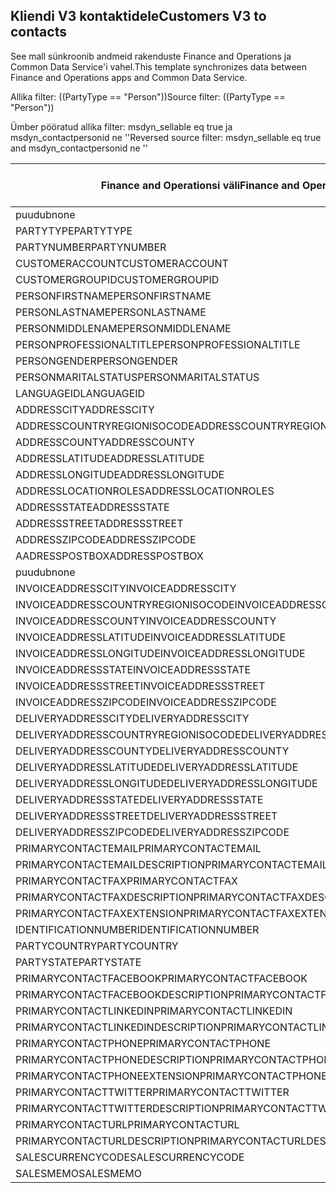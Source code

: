 ## <a name="customers-v3-to-contacts"></a><span data-ttu-id="69b12-101">Kliendi V3 kontaktidele</span><span class="sxs-lookup"><span data-stu-id="69b12-101">Customers V3 to contacts</span></span>

<span data-ttu-id="69b12-102">See mall sünkroonib andmeid rakenduste Finance and Operations ja Common Data Service'i vahel.</span><span class="sxs-lookup"><span data-stu-id="69b12-102">This template synchronizes data between Finance and Operations apps and Common Data Service.</span></span>

<span data-ttu-id="69b12-103">Allika filter: ((PartyType == "Person"))</span><span class="sxs-lookup"><span data-stu-id="69b12-103">Source filter: ((PartyType == "Person"))</span></span>

<span data-ttu-id="69b12-104">Ümber pööratud allika filter: msdyn_sellable eq true ja msdyn_contactpersonid ne ''</span><span class="sxs-lookup"><span data-stu-id="69b12-104">Reversed source filter: msdyn_sellable eq true  and msdyn_contactpersonid ne ''</span></span>

<span data-ttu-id="69b12-105">Finance and Operationsi väli</span><span class="sxs-lookup"><span data-stu-id="69b12-105">Finance and Operations field</span></span> | <span data-ttu-id="69b12-106">Kaardi tüüp</span><span class="sxs-lookup"><span data-stu-id="69b12-106">Map type</span></span> | <span data-ttu-id="69b12-107">Muu Dynamics 365 väli</span><span class="sxs-lookup"><span data-stu-id="69b12-107">Other Dynamics 365 field</span></span> | <span data-ttu-id="69b12-108">Vaikeväärtus</span><span class="sxs-lookup"><span data-stu-id="69b12-108">Default value</span></span>
---|---|---|---
<span data-ttu-id="69b12-109">puudub</span><span class="sxs-lookup"><span data-stu-id="69b12-109">none</span></span> | >> | <span data-ttu-id="69b12-110">msdyn_sellable</span><span class="sxs-lookup"><span data-stu-id="69b12-110">msdyn_sellable</span></span> | <span data-ttu-id="69b12-111">Tõene</span><span class="sxs-lookup"><span data-stu-id="69b12-111">True</span></span>
<span data-ttu-id="69b12-112">PARTYTYPE</span><span class="sxs-lookup"><span data-stu-id="69b12-112">PARTYTYPE</span></span> | << | <span data-ttu-id="69b12-113">puudub</span><span class="sxs-lookup"><span data-stu-id="69b12-113">none</span></span> | <span data-ttu-id="69b12-114">Isik</span><span class="sxs-lookup"><span data-stu-id="69b12-114">Person</span></span>
<span data-ttu-id="69b12-115">PARTYNUMBER</span><span class="sxs-lookup"><span data-stu-id="69b12-115">PARTYNUMBER</span></span> | = | <span data-ttu-id="69b12-116">msdyn_partynumber</span><span class="sxs-lookup"><span data-stu-id="69b12-116">msdyn_partynumber</span></span> | 
<span data-ttu-id="69b12-117">CUSTOMERACCOUNT</span><span class="sxs-lookup"><span data-stu-id="69b12-117">CUSTOMERACCOUNT</span></span> | = | <span data-ttu-id="69b12-118">msdyn_contactpersonid</span><span class="sxs-lookup"><span data-stu-id="69b12-118">msdyn_contactpersonid</span></span> | 
<span data-ttu-id="69b12-119">CUSTOMERGROUPID</span><span class="sxs-lookup"><span data-stu-id="69b12-119">CUSTOMERGROUPID</span></span> | = | <span data-ttu-id="69b12-120">msdyn_customergroupid.msdyn_groupid</span><span class="sxs-lookup"><span data-stu-id="69b12-120">msdyn_customergroupid.msdyn_groupid</span></span> | 
<span data-ttu-id="69b12-121">PERSONFIRSTNAME</span><span class="sxs-lookup"><span data-stu-id="69b12-121">PERSONFIRSTNAME</span></span> | = | <span data-ttu-id="69b12-122">firstname</span><span class="sxs-lookup"><span data-stu-id="69b12-122">firstname</span></span> | 
<span data-ttu-id="69b12-123">PERSONLASTNAME</span><span class="sxs-lookup"><span data-stu-id="69b12-123">PERSONLASTNAME</span></span> | = | <span data-ttu-id="69b12-124">lastname</span><span class="sxs-lookup"><span data-stu-id="69b12-124">lastname</span></span> | 
<span data-ttu-id="69b12-125">PERSONMIDDLENAME</span><span class="sxs-lookup"><span data-stu-id="69b12-125">PERSONMIDDLENAME</span></span> | = | <span data-ttu-id="69b12-126">middlename</span><span class="sxs-lookup"><span data-stu-id="69b12-126">middlename</span></span> | 
<span data-ttu-id="69b12-127">PERSONPROFESSIONALTITLE</span><span class="sxs-lookup"><span data-stu-id="69b12-127">PERSONPROFESSIONALTITLE</span></span> | = | <span data-ttu-id="69b12-128">jobtitle</span><span class="sxs-lookup"><span data-stu-id="69b12-128">jobtitle</span></span> | 
<span data-ttu-id="69b12-129">PERSONGENDER</span><span class="sxs-lookup"><span data-stu-id="69b12-129">PERSONGENDER</span></span> | >< | <span data-ttu-id="69b12-130">gendercode</span><span class="sxs-lookup"><span data-stu-id="69b12-130">gendercode</span></span> | 
<span data-ttu-id="69b12-131">PERSONMARITALSTATUS</span><span class="sxs-lookup"><span data-stu-id="69b12-131">PERSONMARITALSTATUS</span></span> | >< | <span data-ttu-id="69b12-132">familystatuscode</span><span class="sxs-lookup"><span data-stu-id="69b12-132">familystatuscode</span></span> | 
<span data-ttu-id="69b12-133">LANGUAGEID</span><span class="sxs-lookup"><span data-stu-id="69b12-133">LANGUAGEID</span></span> | << | <span data-ttu-id="69b12-134">puudub</span><span class="sxs-lookup"><span data-stu-id="69b12-134">none</span></span> | <span data-ttu-id="69b12-135">et</span><span class="sxs-lookup"><span data-stu-id="69b12-135">en-us</span></span>
<span data-ttu-id="69b12-136">ADDRESSCITY</span><span class="sxs-lookup"><span data-stu-id="69b12-136">ADDRESSCITY</span></span> | = | <span data-ttu-id="69b12-137">address1_city</span><span class="sxs-lookup"><span data-stu-id="69b12-137">address1_city</span></span> | 
<span data-ttu-id="69b12-138">ADDRESSCOUNTRYREGIONISOCODE</span><span class="sxs-lookup"><span data-stu-id="69b12-138">ADDRESSCOUNTRYREGIONISOCODE</span></span> | = | <span data-ttu-id="69b12-139">address1_country</span><span class="sxs-lookup"><span data-stu-id="69b12-139">address1_country</span></span> | 
<span data-ttu-id="69b12-140">ADDRESSCOUNTY</span><span class="sxs-lookup"><span data-stu-id="69b12-140">ADDRESSCOUNTY</span></span> | = | <span data-ttu-id="69b12-141">address1_county</span><span class="sxs-lookup"><span data-stu-id="69b12-141">address1_county</span></span> | 
<span data-ttu-id="69b12-142">ADDRESSLATITUDE</span><span class="sxs-lookup"><span data-stu-id="69b12-142">ADDRESSLATITUDE</span></span> | > | <span data-ttu-id="69b12-143">address1_latitude</span><span class="sxs-lookup"><span data-stu-id="69b12-143">address1_latitude</span></span> | 
<span data-ttu-id="69b12-144">ADDRESSLONGITUDE</span><span class="sxs-lookup"><span data-stu-id="69b12-144">ADDRESSLONGITUDE</span></span> | > | <span data-ttu-id="69b12-145">address1_longitude</span><span class="sxs-lookup"><span data-stu-id="69b12-145">address1_longitude</span></span> | 
<span data-ttu-id="69b12-146">ADDRESSLOCATIONROLES</span><span class="sxs-lookup"><span data-stu-id="69b12-146">ADDRESSLOCATIONROLES</span></span> | << | <span data-ttu-id="69b12-147">puudub</span><span class="sxs-lookup"><span data-stu-id="69b12-147">none</span></span> | <span data-ttu-id="69b12-148">Äri</span><span class="sxs-lookup"><span data-stu-id="69b12-148">Business</span></span>
<span data-ttu-id="69b12-149">ADDRESSSTATE</span><span class="sxs-lookup"><span data-stu-id="69b12-149">ADDRESSSTATE</span></span> | = | <span data-ttu-id="69b12-150">address1_stateorprovince</span><span class="sxs-lookup"><span data-stu-id="69b12-150">address1_stateorprovince</span></span> | 
<span data-ttu-id="69b12-151">ADDRESSSTREET</span><span class="sxs-lookup"><span data-stu-id="69b12-151">ADDRESSSTREET</span></span> | = | <span data-ttu-id="69b12-152">address1_line1</span><span class="sxs-lookup"><span data-stu-id="69b12-152">address1_line1</span></span> | 
<span data-ttu-id="69b12-153">ADDRESSZIPCODE</span><span class="sxs-lookup"><span data-stu-id="69b12-153">ADDRESSZIPCODE</span></span> | = | <span data-ttu-id="69b12-154">address1_postalcode</span><span class="sxs-lookup"><span data-stu-id="69b12-154">address1_postalcode</span></span> | 
<span data-ttu-id="69b12-155">AADRESSPOSTBOX</span><span class="sxs-lookup"><span data-stu-id="69b12-155">ADDRESSPOSTBOX</span></span> | = | <span data-ttu-id="69b12-156">address1_postofficebox</span><span class="sxs-lookup"><span data-stu-id="69b12-156">address1_postofficebox</span></span> | 
<span data-ttu-id="69b12-157">puudub</span><span class="sxs-lookup"><span data-stu-id="69b12-157">none</span></span> | >> | <span data-ttu-id="69b12-158">address1_addresstypecode</span><span class="sxs-lookup"><span data-stu-id="69b12-158">address1_addresstypecode</span></span> | <span data-ttu-id="69b12-159">3</span><span class="sxs-lookup"><span data-stu-id="69b12-159">3</span></span>
<span data-ttu-id="69b12-160">INVOICEADDRESSCITY</span><span class="sxs-lookup"><span data-stu-id="69b12-160">INVOICEADDRESSCITY</span></span> | = | <span data-ttu-id="69b12-161">address2_city</span><span class="sxs-lookup"><span data-stu-id="69b12-161">address2_city</span></span> | 
<span data-ttu-id="69b12-162">INVOICEADDRESSCOUNTRYREGIONISOCODE</span><span class="sxs-lookup"><span data-stu-id="69b12-162">INVOICEADDRESSCOUNTRYREGIONISOCODE</span></span> | = | <span data-ttu-id="69b12-163">address2_country</span><span class="sxs-lookup"><span data-stu-id="69b12-163">address2_country</span></span> | 
<span data-ttu-id="69b12-164">INVOICEADDRESSCOUNTY</span><span class="sxs-lookup"><span data-stu-id="69b12-164">INVOICEADDRESSCOUNTY</span></span> | = | <span data-ttu-id="69b12-165">address2_county</span><span class="sxs-lookup"><span data-stu-id="69b12-165">address2_county</span></span> | 
<span data-ttu-id="69b12-166">INVOICEADDRESSLATITUDE</span><span class="sxs-lookup"><span data-stu-id="69b12-166">INVOICEADDRESSLATITUDE</span></span> | > | <span data-ttu-id="69b12-167">address2_latitude</span><span class="sxs-lookup"><span data-stu-id="69b12-167">address2_latitude</span></span> | 
<span data-ttu-id="69b12-168">INVOICEADDRESSLONGITUDE</span><span class="sxs-lookup"><span data-stu-id="69b12-168">INVOICEADDRESSLONGITUDE</span></span> | > | <span data-ttu-id="69b12-169">address2_longitude</span><span class="sxs-lookup"><span data-stu-id="69b12-169">address2_longitude</span></span> | 
<span data-ttu-id="69b12-170">INVOICEADDRESSSTATE</span><span class="sxs-lookup"><span data-stu-id="69b12-170">INVOICEADDRESSSTATE</span></span> | = | <span data-ttu-id="69b12-171">address2_stateorprovince</span><span class="sxs-lookup"><span data-stu-id="69b12-171">address2_stateorprovince</span></span> | 
<span data-ttu-id="69b12-172">INVOICEADDRESSSTREET</span><span class="sxs-lookup"><span data-stu-id="69b12-172">INVOICEADDRESSSTREET</span></span> | = | <span data-ttu-id="69b12-173">address2_line1</span><span class="sxs-lookup"><span data-stu-id="69b12-173">address2_line1</span></span> | 
<span data-ttu-id="69b12-174">INVOICEADDRESSZIPCODE</span><span class="sxs-lookup"><span data-stu-id="69b12-174">INVOICEADDRESSZIPCODE</span></span> | = | <span data-ttu-id="69b12-175">address2_postalcode</span><span class="sxs-lookup"><span data-stu-id="69b12-175">address2_postalcode</span></span> | 
<span data-ttu-id="69b12-176">DELIVERYADDRESSCITY</span><span class="sxs-lookup"><span data-stu-id="69b12-176">DELIVERYADDRESSCITY</span></span> | = | <span data-ttu-id="69b12-177">address3_city</span><span class="sxs-lookup"><span data-stu-id="69b12-177">address3_city</span></span> | 
<span data-ttu-id="69b12-178">DELIVERYADDRESSCOUNTRYREGIONISOCODE</span><span class="sxs-lookup"><span data-stu-id="69b12-178">DELIVERYADDRESSCOUNTRYREGIONISOCODE</span></span> | = | <span data-ttu-id="69b12-179">address3_country</span><span class="sxs-lookup"><span data-stu-id="69b12-179">address3_country</span></span> | 
<span data-ttu-id="69b12-180">DELIVERYADDRESSCOUNTY</span><span class="sxs-lookup"><span data-stu-id="69b12-180">DELIVERYADDRESSCOUNTY</span></span> | = | <span data-ttu-id="69b12-181">address3_county</span><span class="sxs-lookup"><span data-stu-id="69b12-181">address3_county</span></span> | 
<span data-ttu-id="69b12-182">DELIVERYADDRESSLATITUDE</span><span class="sxs-lookup"><span data-stu-id="69b12-182">DELIVERYADDRESSLATITUDE</span></span> | > | <span data-ttu-id="69b12-183">address3_latitude</span><span class="sxs-lookup"><span data-stu-id="69b12-183">address3_latitude</span></span> | 
<span data-ttu-id="69b12-184">DELIVERYADDRESSLONGITUDE</span><span class="sxs-lookup"><span data-stu-id="69b12-184">DELIVERYADDRESSLONGITUDE</span></span> | >> | <span data-ttu-id="69b12-185">address3_longitude</span><span class="sxs-lookup"><span data-stu-id="69b12-185">address3_longitude</span></span> | 
<span data-ttu-id="69b12-186">DELIVERYADDRESSSTATE</span><span class="sxs-lookup"><span data-stu-id="69b12-186">DELIVERYADDRESSSTATE</span></span> | = | <span data-ttu-id="69b12-187">address3_stateorprovince</span><span class="sxs-lookup"><span data-stu-id="69b12-187">address3_stateorprovince</span></span> | 
<span data-ttu-id="69b12-188">DELIVERYADDRESSSTREET</span><span class="sxs-lookup"><span data-stu-id="69b12-188">DELIVERYADDRESSSTREET</span></span> | = | <span data-ttu-id="69b12-189">address3_line1</span><span class="sxs-lookup"><span data-stu-id="69b12-189">address3_line1</span></span> | 
<span data-ttu-id="69b12-190">DELIVERYADDRESSZIPCODE</span><span class="sxs-lookup"><span data-stu-id="69b12-190">DELIVERYADDRESSZIPCODE</span></span> | = | <span data-ttu-id="69b12-191">address3_postalcode</span><span class="sxs-lookup"><span data-stu-id="69b12-191">address3_postalcode</span></span> | 
<span data-ttu-id="69b12-192">PRIMARYCONTACTEMAIL</span><span class="sxs-lookup"><span data-stu-id="69b12-192">PRIMARYCONTACTEMAIL</span></span> | = | <span data-ttu-id="69b12-193">emailaddress1</span><span class="sxs-lookup"><span data-stu-id="69b12-193">emailaddress1</span></span> | 
<span data-ttu-id="69b12-194">PRIMARYCONTACTEMAILDESCRIPTION</span><span class="sxs-lookup"><span data-stu-id="69b12-194">PRIMARYCONTACTEMAILDESCRIPTION</span></span> | = | <span data-ttu-id="69b12-195">msdyn_emailaddress1description</span><span class="sxs-lookup"><span data-stu-id="69b12-195">msdyn_emailaddress1description</span></span> | 
<span data-ttu-id="69b12-196">PRIMARYCONTACTFAX</span><span class="sxs-lookup"><span data-stu-id="69b12-196">PRIMARYCONTACTFAX</span></span> | = | <span data-ttu-id="69b12-197">faks</span><span class="sxs-lookup"><span data-stu-id="69b12-197">fax</span></span> | 
<span data-ttu-id="69b12-198">PRIMARYCONTACTFAXDESCRIPTION</span><span class="sxs-lookup"><span data-stu-id="69b12-198">PRIMARYCONTACTFAXDESCRIPTION</span></span> | = | <span data-ttu-id="69b12-199">msdyn_faxdescription</span><span class="sxs-lookup"><span data-stu-id="69b12-199">msdyn_faxdescription</span></span> | 
<span data-ttu-id="69b12-200">PRIMARYCONTACTFAXEXTENSION</span><span class="sxs-lookup"><span data-stu-id="69b12-200">PRIMARYCONTACTFAXEXTENSION</span></span> | = | <span data-ttu-id="69b12-201">msdyn_faxextension</span><span class="sxs-lookup"><span data-stu-id="69b12-201">msdyn_faxextension</span></span> | 
<span data-ttu-id="69b12-202">IDENTIFICATIONNUMBER</span><span class="sxs-lookup"><span data-stu-id="69b12-202">IDENTIFICATIONNUMBER</span></span> | = | <span data-ttu-id="69b12-203">msdyn_identificationnumber</span><span class="sxs-lookup"><span data-stu-id="69b12-203">msdyn_identificationnumber</span></span> | 
<span data-ttu-id="69b12-204">PARTYCOUNTRY</span><span class="sxs-lookup"><span data-stu-id="69b12-204">PARTYCOUNTRY</span></span> | = | <span data-ttu-id="69b12-205">msdyn_partycountry</span><span class="sxs-lookup"><span data-stu-id="69b12-205">msdyn_partycountry</span></span> | 
<span data-ttu-id="69b12-206">PARTYSTATE</span><span class="sxs-lookup"><span data-stu-id="69b12-206">PARTYSTATE</span></span> | = | <span data-ttu-id="69b12-207">msdyn_partystateprovince</span><span class="sxs-lookup"><span data-stu-id="69b12-207">msdyn_partystateprovince</span></span> | 
<span data-ttu-id="69b12-208">PRIMARYCONTACTFACEBOOK</span><span class="sxs-lookup"><span data-stu-id="69b12-208">PRIMARYCONTACTFACEBOOK</span></span> | = | <span data-ttu-id="69b12-209">msdyn_primaryfacebookid</span><span class="sxs-lookup"><span data-stu-id="69b12-209">msdyn_primaryfacebookid</span></span> | 
<span data-ttu-id="69b12-210">PRIMARYCONTACTFACEBOOKDESCRIPTION</span><span class="sxs-lookup"><span data-stu-id="69b12-210">PRIMARYCONTACTFACEBOOKDESCRIPTION</span></span> | = | <span data-ttu-id="69b12-211">msdyn_primaryfacebookdescription</span><span class="sxs-lookup"><span data-stu-id="69b12-211">msdyn_primaryfacebookdescription</span></span> | 
<span data-ttu-id="69b12-212">PRIMARYCONTACTLINKEDIN</span><span class="sxs-lookup"><span data-stu-id="69b12-212">PRIMARYCONTACTLINKEDIN</span></span> | = | <span data-ttu-id="69b12-213">msdyn_primaryinkedinid</span><span class="sxs-lookup"><span data-stu-id="69b12-213">msdyn_primaryinkedinid</span></span> | 
<span data-ttu-id="69b12-214">PRIMARYCONTACTLINKEDINDESCRIPTION</span><span class="sxs-lookup"><span data-stu-id="69b12-214">PRIMARYCONTACTLINKEDINDESCRIPTION</span></span> | = | <span data-ttu-id="69b12-215">msdyn_primarylinkedindescrption</span><span class="sxs-lookup"><span data-stu-id="69b12-215">msdyn_primarylinkedindescrption</span></span> | 
<span data-ttu-id="69b12-216">PRIMARYCONTACTPHONE</span><span class="sxs-lookup"><span data-stu-id="69b12-216">PRIMARYCONTACTPHONE</span></span> | = | <span data-ttu-id="69b12-217">telephone1</span><span class="sxs-lookup"><span data-stu-id="69b12-217">telephone1</span></span> | 
<span data-ttu-id="69b12-218">PRIMARYCONTACTPHONEDESCRIPTION</span><span class="sxs-lookup"><span data-stu-id="69b12-218">PRIMARYCONTACTPHONEDESCRIPTION</span></span> | = | <span data-ttu-id="69b12-219">msdyn_telephone1description</span><span class="sxs-lookup"><span data-stu-id="69b12-219">msdyn_telephone1description</span></span> | 
<span data-ttu-id="69b12-220">PRIMARYCONTACTPHONEEXTENSION</span><span class="sxs-lookup"><span data-stu-id="69b12-220">PRIMARYCONTACTPHONEEXTENSION</span></span> | = | <span data-ttu-id="69b12-221">msdyn_telephone1extension</span><span class="sxs-lookup"><span data-stu-id="69b12-221">msdyn_telephone1extension</span></span> | 
<span data-ttu-id="69b12-222">PRIMARYCONTACTTWITTER</span><span class="sxs-lookup"><span data-stu-id="69b12-222">PRIMARYCONTACTTWITTER</span></span> | = | <span data-ttu-id="69b12-223">msdyn_primarytwitterid</span><span class="sxs-lookup"><span data-stu-id="69b12-223">msdyn_primarytwitterid</span></span> | 
<span data-ttu-id="69b12-224">PRIMARYCONTACTTWITTERDESCRIPTION</span><span class="sxs-lookup"><span data-stu-id="69b12-224">PRIMARYCONTACTTWITTERDESCRIPTION</span></span> | = | <span data-ttu-id="69b12-225">msdyn_primarytwitteriddescription</span><span class="sxs-lookup"><span data-stu-id="69b12-225">msdyn_primarytwitteriddescription</span></span> | 
<span data-ttu-id="69b12-226">PRIMARYCONTACTURL</span><span class="sxs-lookup"><span data-stu-id="69b12-226">PRIMARYCONTACTURL</span></span> | = | <span data-ttu-id="69b12-227">websiteurl</span><span class="sxs-lookup"><span data-stu-id="69b12-227">websiteurl</span></span> | 
<span data-ttu-id="69b12-228">PRIMARYCONTACTURLDESCRIPTION</span><span class="sxs-lookup"><span data-stu-id="69b12-228">PRIMARYCONTACTURLDESCRIPTION</span></span> | = | <span data-ttu-id="69b12-229">msdyn_websiteurldescription</span><span class="sxs-lookup"><span data-stu-id="69b12-229">msdyn_websiteurldescription</span></span> | 
<span data-ttu-id="69b12-230">SALESCURRENCYCODE</span><span class="sxs-lookup"><span data-stu-id="69b12-230">SALESCURRENCYCODE</span></span> | = | <span data-ttu-id="69b12-231">transactioncurrencyid.isocurrencycode</span><span class="sxs-lookup"><span data-stu-id="69b12-231">transactioncurrencyid.isocurrencycode</span></span> | 
<span data-ttu-id="69b12-232">SALESMEMO</span><span class="sxs-lookup"><span data-stu-id="69b12-232">SALESMEMO</span></span> | = | <span data-ttu-id="69b12-233">kirjeldus</span><span class="sxs-lookup"><span data-stu-id="69b12-233">description</span></span> | 
